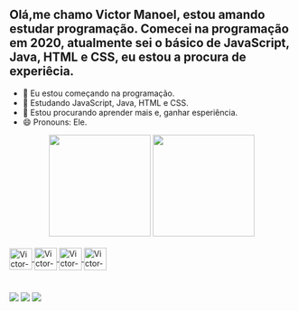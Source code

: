 ## Olá,me chamo Victor Manoel, estou amando estudar programação. Comecei na programação em 2020, atualmente sei o básico de JavaScript, Java, HTML e CSS, eu estou a procura de experiêcia.

- 🔭 Eu estou começando na programação.
- 🌱 Estudando JavaScript, Java, HTML e CSS.
- 👯 Estou procurando aprender mais e, ganhar esperiência.
- 😄 Pronouns: Ele.

<div align="center">
  <a href="https://github.com/VictorGelado"><img height="180em" src="https://github-readme-stats.vercel.app/api?username=VictorGelado&count_private=true&show_icons=true&theme=dark&border_radius=10px&title_color=8257e5&icon_color=4b70f1&text_color=fff&layout=compact&langs_count=7&include_all_commits=true"/></a>
  <a href="https://github.com/VictorGelado"><img height="180em" src="https://github-readme-stats.vercel.app/api/top-langs/?username=VictorGelado&theme=dark&border_radius=10px&layout=compact&card_width=400&text_color=fff&title_color=8257e5&layout=compact&langs_count=6"/></a>
</div><br/>

<div>
  <a href="https://github.com/VictorGelado">
  <img align="center" alt="Victor-Js" height="38" width="40" src="https://cdn.jsdelivr.net/gh/devicons/devicon/icons/javascript/javascript-original.svg"/>
  <img align="center" alt="Victor-Java" height="40" width="40" src="https://cdn.jsdelivr.net/gh/devicons/devicon/icons/java/java-original.svg"/>
  <img align="center" alt="Victor-HTML" height="40" width="40" src="https://cdn.jsdelivr.net/gh/devicons/devicon/icons/html5/html5-original-wordmark.svg"/>
  <img align="center" alt="Victor-CSS" height="40" width="40" src="https://cdn.jsdelivr.net/gh/devicons/devicon/icons/css3/css3-original-wordmark.svg"/></a>
</div>

#
<div>
  <a href="https://www.instagram.com/victorgelado_dev/" target="_blank"><img src="https://img.shields.io/badge/Instagram-E4405F?style=for-the-badge&logo=instagram&logoColor=white"></a>
  <a href="https://www.linkedin.com/in/victorgelado/" target="_blank"/><img src="https://img.shields.io/badge/LinkedIn-0077B5?style=for-the-badge&logo=linkedin&logoColor=white"/></a>
  <a href="mailto:victorgeladocontato@gmail.com" target="_blank"><img src="https://img.shields.io/badge/Gmail-D14836?style=for-the-badge&logo=gmail&logoColor=white"/>
</div>

<!--
[![Anurag's GitHub stats](https://github-readme-stats.vercel.app/api?username=VictorGelado&count_private=true&show_icons=true&theme=dark&border_radius=10px&title_color=8257e5&icon_color=4b70f1&text_color=fff)](https://github.com/VictorGelado/)
[![Top Langs](https://github-readme-stats.vercel.app/api/top-langs/?username=VictorGelado&theme=dark&border_radius=10px&layout=compact&card_width=400&text_color=fff&title_color=8257e5)](https://github.com/VictorGelado/)-->
